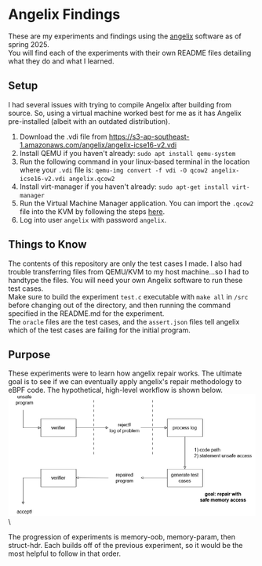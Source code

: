 # Angelix Findings
These are my experiments and findings using the [angelix](https://github.com/msv-lab/angelix) software as of spring 2025.\
You will find each of the experiments with their own README files detailing what they do and what I learned.

## Setup ##
I had several issues with trying to compile Angelix after building from source. So, using a virtual machine worked best for me as it has Angelix pre-installed (albeit with an outdated distribution).

1. Download the .vdi file from https://s3-ap-southeast-1.amazonaws.com/angelix/angelix-icse16-v2.vdi
2. Install QEMU if you haven't already: `sudo apt install qemu-system`
3. Run the following command in your linux-based terminal in the location where your `.vdi` file is: `qemu-img convert -f vdi -O qcow2 angelix-icse16-v2.vdi angelix.qcow2`
4. Install virt-manager if you haven't already: `sudo apt-get install virt-manager`
5. Run the Virtual Machine Manager application. You can import the `.qcow2` file into the KVM by following the steps [here](https://markontech.com/posts/convert-virtualbox-vms-to-qemu-kvm/#import-the-qcow2-into-the-kvm-vm).
6. Log into user `angelix` with password `angelix`.

## Things to Know ##
The contents of this repository are only the test cases I made. I also had trouble transferring files from QEMU/KVM to my host machine...so I had to handtype the files. You will need your own Angelix software to run these test cases.\
Make sure to build the experiment `test.c` executable with `make all` in `/src` before changing out of the directory, and then running the command specified in the README.md for the experiment.\
The `oracle` files are the test cases, and the `assert.json` files tell angelix which of the test cases are failing for the initial program.

## Purpose ##
These experiments were to learn how angelix repair works. The ultimate goal is to see if we can eventually apply angelix's repair methodology to eBPF code. The hypothetical, high-level workflow is shown below.\
![alt text](https://github.com/elztsang/angelix_findings/blob/main/overview.png)\

The progression of experiments is memory-oob, memory-param, then struct-hdr. Each builds off of the previous experiment, so it would be the most helpful to follow in that order.
